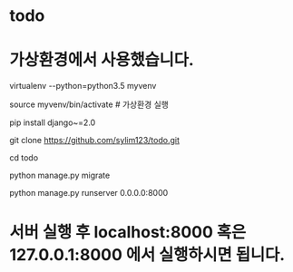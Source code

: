# todo

# 가상환경에서 사용했습니다.
virtualenv --python=python3.5 myvenv

source myvenv/bin/activate # 가상환경 실행

pip install django~=2.0

git clone https://github.com/sylim123/todo.git

cd todo

python manage.py migrate

python manage.py runserver 0.0.0.0:8000

# 서버 실행 후 localhost:8000 혹은 127.0.0.1:8000 에서 실행하시면 됩니다.
